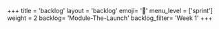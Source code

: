 +++
title = 'backlog'
layout = 'backlog'
emoji= '📝'
menu_level = ['sprint']
weight = 2
backlog= 'Module-The-Launch'
backlog_filter= 'Week 1'
+++

